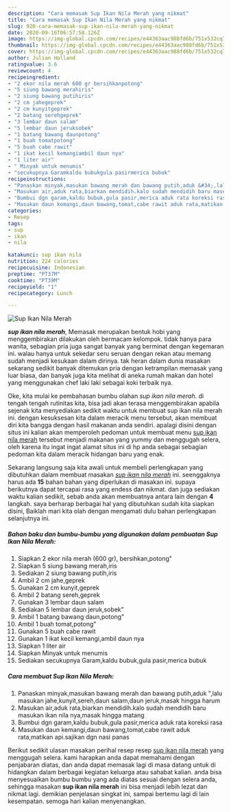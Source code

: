 ```yaml
---
description: "Cara memasak Sup Ikan Nila Merah yang nikmat"
title: "Cara memasak Sup Ikan Nila Merah yang nikmat"
slug: 920-cara-memasak-sup-ikan-nila-merah-yang-nikmat
date: 2020-09-16T06:57:58.126Z
image: https://img-global.cpcdn.com/recipes/e44363aac988fd6b/751x532cq70/sup-ikan-nila-merah-foto-resep-utama.jpg
thumbnail: https://img-global.cpcdn.com/recipes/e44363aac988fd6b/751x532cq70/sup-ikan-nila-merah-foto-resep-utama.jpg
cover: https://img-global.cpcdn.com/recipes/e44363aac988fd6b/751x532cq70/sup-ikan-nila-merah-foto-resep-utama.jpg
author: Julian Holland
ratingvalue: 3.6
reviewcount: 4
recipeingredient:
- "2 ekor nila merah 600 gr bersihkanpotong"
- "5 siung bawang merahiris"
- "2 siung bawang putihiris"
- "2 cm jahegeprek"
- "2 cm kunyitgeprek"
- "2 batang serehgeprek"
- "3 lembar daun salam"
- "5 lembar daun jeruksobek"
- "1 batang bawang daunpotong"
- "1 buah tomatpotong"
- "5 buah cabe rawit"
- "1 ikat kecil kemangiambil daun nya"
- "1 liter air"
- " Minyak untuk menumis"
- "secukupnya Garamkaldu bubukgula pasirmerica bubuk"
recipeinstructions:
- "Panaskan minyak,masukan bawang merah dan bawang putih,aduk &#34;,lalu masukan jahe,kunyit,sereh,daun salam,daun jeruk,masak hingga harum"
- "Masukan air,aduk rata,biarkan mendidih.kalo sudah mendidih baru masukan ikan nila nya,masak hingga matang"
- "Bumbui dgn garam,kaldu bubuk,gula pasir,merica aduk rata koreksi rasa"
- "Masukan daun kemangi,daun bawang,tomat,cabe rawit aduk rata,matikan api.sajikan dgn nasi panas"
categories:
- Resep
tags:
- sup
- ikan
- nila

katakunci: sup ikan nila 
nutrition: 224 calories
recipecuisine: Indonesian
preptime: "PT37M"
cooktime: "PT39M"
recipeyield: "1"
recipecategory: Lunch

---
```



![Sup Ikan Nila Merah](https://img-global.cpcdn.com/recipes/e44363aac988fd6b/751x532cq70/sup-ikan-nila-merah-foto-resep-utama.jpg)

<b><i>sup ikan nila merah</i></b>, Memasak merupakan bentuk hobi yang menggembirakan dilakukan oleh bermacam kelompok. tidak hanya para wanita, sebagian pria juga sangat banyak yang berminat dengan kegemaran ini. walau hanya untuk sekedar seru seruan dengan rekan atau memang sudah menjadi kesukaan dalam dirinya. tak heran dalam dunia masakan sekarang sedikit banyak ditemukan pria dengan ketrampilan memasak yang luar biasa, dan banyak juga kita melihat di aneka rumah makan dan hotel yang menggunakan chef laki laki sebagai koki terbaik nya.

Oke, kita mulai ke pembahasan bumbu olahan <i>sup ikan nila merah</i>. di tengah tengah rutinitas kita, bisa jadi akan terasa menggembirakan apabila sejenak kita menyediakan sedikit waktu untuk membuat sup ikan nila merah ini. dengan kesuksesan kita dalam meracik menu tersebut, akan membuat diri kita bangga dengan hasil makanan anda sendiri. apalagi disini dengan situs ini kalian akan memperoleh pedoman untuk membuat menu <u>sup ikan nila merah</u> tersebut menjadi makanan yang yummy dan menggugah selera, oleh karena itu ingat ingat alamat situs ini di hp anda sebagai sebagian pedoman kita dalam meracik hidangan baru yang enak.




Sekarang langsung saja kita awali untuk membeli perlengkapan yang dibutuhkan dalam membuat masakan <u><i>sup ikan nila merah</i></u> ini. seenggaknya harus ada <b>15</b> bahan bahan yang diperlukan di masakan ini. supaya berikutnya dapat tercapai rasa yang endess dan nikmat. dan juga sediakan waktu kalian sedikit, sebab anda akan membuatnya antara lain dengan <b>4</b> langkah. saya berharap berbagai hal yang dibutuhkan sudah kita siapkan disini, Baiklah mari kita olah dengan mengamati dulu bahan perlengkapan selanjutnya ini.

<!--inarticleads1-->

##### Bahan baku dan bumbu-bumbu yang digunakan dalam pembuatan Sup Ikan Nila Merah:

1. Siapkan 2 ekor nila merah (600 gr), bersihkan,potong&#34;
1. Siapkan 5 siung bawang merah,iris
1. Sediakan 2 siung bawang putih,iris
1. Ambil 2 cm jahe,geprek
1. Gunakan 2 cm kunyit,geprek
1. Ambil 2 batang sereh,geprek
1. Gunakan 3 lembar daun salam
1. Sediakan 5 lembar daun jeruk,sobek&#34;
1. Ambil 1 batang bawang daun,potong&#34;
1. Ambil 1 buah tomat,potong&#34;
1. Gunakan 5 buah cabe rawit
1. Gunakan 1 ikat kecil kemangi,ambil daun nya
1. Siapkan 1 liter air
1. Siapkan  Minyak untuk menumis
1. Sediakan secukupnya Garam,kaldu bubuk,gula pasir,merica bubuk




<!--inarticleads2-->

##### Cara membuat Sup Ikan Nila Merah:

1. Panaskan minyak,masukan bawang merah dan bawang putih,aduk &#34;,lalu masukan jahe,kunyit,sereh,daun salam,daun jeruk,masak hingga harum
1. Masukan air,aduk rata,biarkan mendidih.kalo sudah mendidih baru masukan ikan nila nya,masak hingga matang
1. Bumbui dgn garam,kaldu bubuk,gula pasir,merica aduk rata koreksi rasa
1. Masukan daun kemangi,daun bawang,tomat,cabe rawit aduk rata,matikan api.sajikan dgn nasi panas




Berikut sedikit ulasan masakan perihal resep resep <u>sup ikan nila merah</u> yang menggugah selera. kami harapkan anda dapat memahami dengan penjabaran diatas, dan anda dapat memasak lagi di masa datang untuk di hidangkan dalam berbagai kegiatan keluarga atau sahabat kalian. anda bisa menyesuaikan bumbu bumbu yang ada diatas sesuai dengan selera anda, sehingga masakan <b>sup ikan nila merah</b> ini bisa menjadi lebih lezat dan nikmat lagi. demikian penjelasan singkat ini, sampai bertemu lagi di lain kesempatan. semoga hari kalian menyenangkan.
